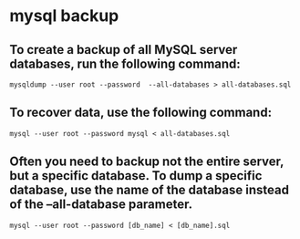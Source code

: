 # mysql backup

## To create a backup of all MySQL server databases, run the following command:
````
mysqldump --user root --password  --all-databases > all-databases.sql
````

## To recover data, use the following command:
````
mysql --user root --password mysql < all-databases.sql

````

## Often you need to backup not the entire server, but a specific database. To dump a specific database, use the name of the database instead of the –all-database parameter.
````
mysql --user root --password [db_name] < [db_name].sql

````
